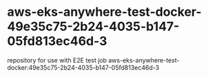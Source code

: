 # aws-eks-anywhere-test-docker-49e35c75-2b24-4035-b147-05fd813ec46d-3
repository for use with E2E test job aws-eks-anywhere-test-docker:49e35c75-2b24-4035-b147-05fd813ec46d-3
